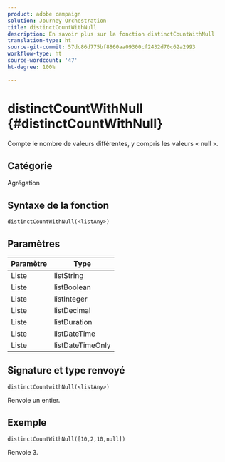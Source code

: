```yaml
---
product: adobe campaign
solution: Journey Orchestration
title: distinctCountWithNull
description: En savoir plus sur la fonction distinctCountWithNull
translation-type: ht
source-git-commit: 57dc86d775bf8860aa09300cf2432d70c62a2993
workflow-type: ht
source-wordcount: '47'
ht-degree: 100%

---
```



# distinctCountWithNull {#distinctCountWithNull}

Compte le nombre de valeurs différentes, y compris les valeurs « null ».

## Catégorie

Agrégation

## Syntaxe de la fonction

`distinctCountWithNull(<listAny>)`

## Paramètres

| Paramètre | Type |
|-----------|------------------|
| Liste | listString |
| Liste | listBoolean |
| Liste | listInteger |
| Liste | listDecimal |
| Liste | listDuration |
| Liste | listDateTime |
| Liste | listDateTimeOnly |

## Signature et type renvoyé

`distinctCountwithNull(<listAny>)`

Renvoie un entier.

## Exemple

`distinctCountWithNull([10,2,10,null])`

Renvoie 3.
